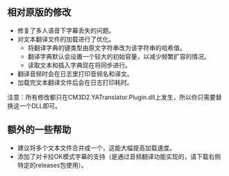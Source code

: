 ## 相对原版的修改
- 修复了多人语音下字幕丢失的问题。
- 对文本翻译文件的加载进行了优化。
  - 将翻译字典的键类型由原文字符串改为该字符串的哈希值。
  - 翻译字典默认会设置一个较大的初始容量，以减少频繁扩容的情况。
  - 读取文本和插入字典现在将同步进行。
- 翻译音频时会在日志里打印音频名和译文。
- 加载完文本翻译文件后会在日志打印耗时。

注意：所有修改都只在CM3D2.YATranslator.Plugin.dll上发生，所以你只需要替换这一个DLL即可。

## 额外的一些帮助
- 建议将多个文本文件合并成一个，这能大幅提高加载速度。
- 添加了对卡拉OK模式字幕的支持（是通过音频翻译功能实现的，请下载右侧特定的releases包使用）。
